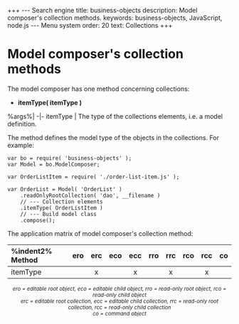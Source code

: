 +++
--- Search engine
title:        business-objects
description:  Model composer's collection methods.
keywords:     business-objects, JavaScript, node.js
--- Menu system
order:        20
text:         Collections
+++

# Model composer's collection methods

The model composer has one method concerning collections:

* __itemType( itemType )__

%args%|
-|-
itemType | The type of the collections elements, i.e. a model definition. 

The method defines the model type of the objects in the collections.
For example:

```
var bo = require( 'business-objects' );
var Model = bo.ModelComposer;

var OrderListItem = require( './order-list-item.js' );

var OrderList = Model( 'OrderList' )
    .readOnlyRootCollection( 'dao', __filename )
    // --- Collection elements
    .itemType( OrderListItem )
    // --- Build model class
    .compose();
```

The application matrix of model composer's collection method:

| %indent2% Method | ero | erc | eco | ecc | rro | rrc | rco | rcc | co |
|:-------- |:---:|:---:|:---:|:---:|:---:|:---:|:---:|:---:|:---:|
| itemType |     |  x  |     |  x  |     |  x  |     |  x  |     |

<center><small><i>
ero = editable root object, eco = editable child object,
rro = read-only root object, rco = read-only child object<br/>
erc = editable root collection, ecc = editable child collection,
rrc = read-only root collection, rcc = read-only child collection<br/>
co = command object
</i></small></center>
